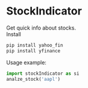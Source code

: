 # StockIndicator
Get quick info about stocks.  
Install
```powershell
pip install yahoo_fin
pip install yfinance
```
Usage example:
```python
import stockIndicator as si
analze_stock('aapl') 
```
